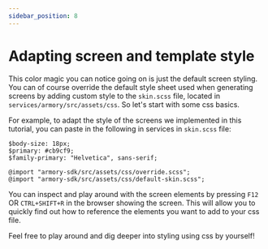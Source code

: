 ```yaml
---
sidebar_position: 8
---
```


# Adapting screen and template style

This color magic you can notice going on is just the default screen styling. You can of course override the default style sheet used when generating screens by adding custom style to the `skin.scss` file, located in `services/armory/src/assets/css`.
So let's start with some css basics. 

For example, to adapt the style of the screens we implemented in this tutorial, you can paste in the following in services in `skin.scss` file:

```"css title="armory/src/assets/css/skin.scss"
$body-size: 18px;
$primary: #cb9cf9;
$family-primary: "Helvetica", sans-serif;

@import "armory-sdk/src/assets/css/override.scss";
@import "armory-sdk/src/assets/css/default-skin.scss";
```

You can inspect and play around with the screen elements by pressing `F12` OR `CTRL+SHIFT+R` in the browser showing the screen. 
This will allow you to quickly find out how to reference the elements you want to add to your css file.

Feel free to play around and dig deeper into styling using css by yourself!